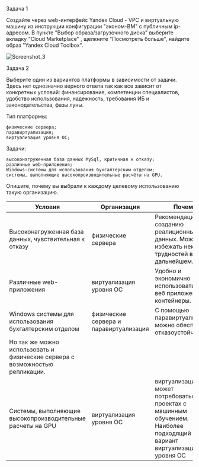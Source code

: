 Задача 1

Создайте через web-интерфейс Yandex Cloud - VPC и виртуальную машину из инструкции конфигурации "эконом-ВМ" с публичным ip-адресом. В пункте "Выбор образа/загрузочного диска" выберите вкладку "Cloud Marketplace" , щелкните "Посмотреть больше", найдите образ "Yandex Cloud Toolbox".

![Screenshot_3](https://github.com/user-attachments/assets/213f7e81-73cf-4e2d-a99c-eb4e8b6d7ae8)


Задача 2

Выберите один из вариантов платформы в зависимости от задачи. Здесь нет однозначно верного ответа так как все зависит от конкретных условий: финансирование, компетенции специалистов, удобство использования, надежность, требования ИБ и законодательства, фазы луны.

Тип платформы:

    физические сервера;
    паравиртуализация;
    виртуализация уровня ОС;

Задачи:

    высоконагруженная база данных MySql, критичная к отказу;
    различные web-приложения;
    Windows-системы для использования бухгалтерским отделом;
    системы, выполняющие высокопроизводительные расчёты на GPU.

Опишите, почему вы выбрали к каждому целевому использованию такую организацию.

| Условия  | Организация | Почему |
| ------------- | ------------- | ------------- |
| Высоконагруженная база данных, чувствительная к отказу  | физические сервера | Рекомендации по созданию реалиционных баз данных. Можно избежать некоторых трудностей в дальнейшем.   |
| Различные web-приложения  | виртуализация уровня ОС | Удобно и экономично использовать для веб приложений контейнеры. |
| Windows системы для использования бухгалтерским отделом  | физические сервера и паравиртуализация | С помощью паравиртуализация можно обеспечить отказоустойчивость.
Но так же можно использовать и физические сервера с возможностью репликации. |
| Системы, выполняющие высокопроизводительные расчеты на GPU | виртуализация уровня ОС  | виртуализация GPU может потребоваться в проектах с машинным обучением. Наиболее подходящий вариант виртуализация уровня ОС |





